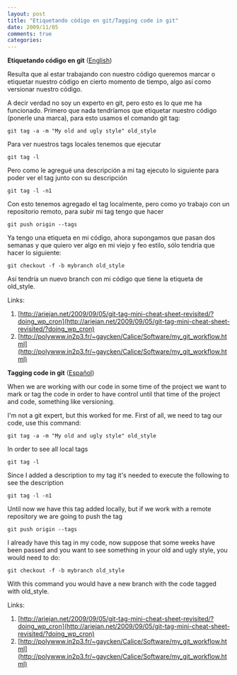 ```yaml
---
layout: post
title: "Etiquetando código en git/Tagging code in git"
date: 2009/11/05
comments: true
categories: 
---
```


<a name="tagging_code_git_spanish"><strong>Etiquetando código en git</strong></a> (<a href="#tagging_code_git_english">English</a>)

Resulta que al estar trabajando con nuestro código queremos marcar o etiquetar nuestro código en cierto momento de tiempo, algo así como versionar nuestro código.

A decir verdad no soy un experto en git, pero esto es lo que me ha funcionado. Primero que nada tendríamos que etiquetar nuestro código (ponerle una marca), para esto usamos el comando git tag:

```
git tag -a -m "My old and ugly style" old_style
```

Para ver nuestros tags locales tenemos que ejecutar

```
git tag -l
```

Pero como le agregué una descripción a mi tag ejecuto lo siguiente para poder ver el tag junto con su descripción

```
git tag -l -n1
```

Con esto tenemos agregado el tag localmente, pero como yo trabajo con un repositorio remoto, para subir mi tag tengo que hacer

```
git push origin --tags
```

Ya tengo una etiqueta en mi código, ahora supongamos que pasan dos semanas y que quiero ver algo en mi viejo y feo estilo, sólo tendría que hacer lo siguiente:

```
git checkout -f -b mybranch old_style
```

Así tendría un nuevo branch con mi código que tiene la etiqueta de old_style.

Links:

1.  [http://ariejan.net/2009/09/05/git-tag-mini-cheat-sheet-revisited/?doing_wp_cron](http://ariejan.net/2009/09/05/git-tag-mini-cheat-sheet-revisited/?doing_wp_cron)
2.  [http://polywww.in2p3.fr/~gaycken/Calice/Software/my_git_workflow.html](http://polywww.in2p3.fr/~gaycken/Calice/Software/my_git_workflow.html)


<a name="tagging_code_git_english"><strong>Tagging code in git</strong></a> (<a href="#tagging_code_git_spanish">Español</a>)

When we are working with our code in some time of the project we want to mark or tag the code in order to have control until that time of the project and code, something like versioning.

I'm not a git expert, but this worked for me. First of all, we need to tag our code, use this command:

```
git tag -a -m "My old and ugly style" old_style
```

In order to see all local tags

```
git tag -l
```

Since I added a description to my tag it's needed to execute the following to see the description

```
git tag -l -n1
```

Until now we have this tag added locally, but if we work with a remote repository we are going to push the tag

```
git push origin --tags
```

I already have this tag in my code, now suppose that some weeks have been passed and you want to see something in your old and ugly style, you would need to do:

```
git checkout -f -b mybranch old_style
```

With this command you would have a new branch with the code tagged with old_style.

Links:

1.  [http://ariejan.net/2009/09/05/git-tag-mini-cheat-sheet-revisited/?doing_wp_cron](http://ariejan.net/2009/09/05/git-tag-mini-cheat-sheet-revisited/?doing_wp_cron)
2.  [http://polywww.in2p3.fr/~gaycken/Calice/Software/my_git_workflow.html](http://polywww.in2p3.fr/~gaycken/Calice/Software/my_git_workflow.html)


